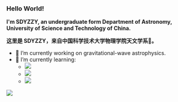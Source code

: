 ### Hello World! 
**I'm SDYZZY, an undergraduate form Department of Astronomy, University of Science and Technology of China.**

**这里是 SDYZZY，来自中国科学技术大学物理学院天文学系🔭。**

+ 🔭 I’m currently working on gravitational-wave astrophysics.
+ 📖 I’m currently learning: 
	+ ![](https://img.shields.io/badge/Cosmology-Physical%20foundations%20of%20Cosmology%20by%20V.Mukhanov-orange?style=flat&logo=appveyor)
	+ ![](https://img.shields.io/badge/Large%20Scale%20Structure%20of%20Universe-Galaxy%20Formation%20and%20Evolution%20by%20Houjun%20Mo%20et%20al.-orange?style=flat&logo=appveyor)
	+ ![](https://img.shields.io/badge/python-v3.10-blue?style=flat)




![](https://github-readme-stats.vercel.app/api?username=SDYZZY)

<!--
**SDYZZY/SDYZZY** is a ✨ _special_ ✨ repository because its `README.md` (this file) appears on your GitHub profile.

Here are some ideas to get you started:

- 🔭 I’m currently working on ...
- 🌱 I’m currently learning ...
- 👯 I’m looking to collaborate on ...
- 🤔 I’m looking for help with ...
- 💬 Ask me about ...
- 📫 How to reach me: ...
- 😄 Pronouns: ...
- ⚡ Fun fact: ...
-->
